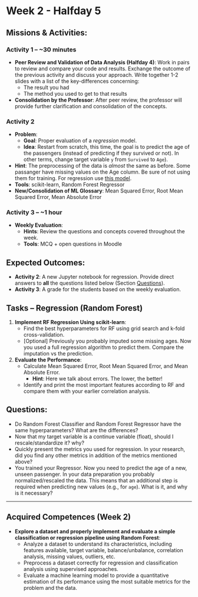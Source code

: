 # Week 2 - Halfday 5

## Missions & Activities:

### Activity 1 – ~30 minutes
- **Peer Review and Validation of Data Analysis (Halfday 4)**: Work in pairs to review and compare your code and results. Exchange the outcome of the previous activity and discuss your approach. Write together 1-2 slides with a list of the key-differences concerning:
    - The result you had
    - The method you used to get to that results
- **Consolidation by the Professor**: After peer review, the professor will provide further clarification and consolidation of the concepts.

### Activity 2
- **Problem**:
  - **Goal**: Proper evaluation of a *regression* model.
  - **Idea**: Restart from scratch, this time, the goal is to predict the age of the passengers (instead of predicting if they survived or not). In other terms, change target variable `y` from `Survived` to `Age`).
- **Hint**: The preprocessing of the data is *almost* the same as before. Some passanger have missing values on the Age column. Be sure of not using them for training. For regression use [this model](https://scikit-learn.org/stable/modules/generated/sklearn.ensemble.RandomForestRegressor.html).
- **Tools**: scikit-learn, Random Forest Regressor
- **New/Consolidation of ML Glossary**: Mean Squared Error, Root Mean Squared Error, Mean Absolute Error

### Activity 3 – ~1 hour
- **Weekly Evaluation**:
  - **Hints**: Review the questions and concepts covered throughout the week.
  - **Tools**: MCQ + open questions in Moodle

## Expected Outcomes:
- **Activity 2**: A new Jupyter notebook for regression. Provide direct answers to **all** the questions listed below (Section [Questions](#questions)).
- **Activity 3**: A grade for the students based on the weekly evaluation.

## Tasks – Regression (Random Forest)
1. **Implement RF Regression Using scikit-learn**:
   - Find the best hyperparameters for RF using grid search and k-fold cross-validation.
   - [Optional] Previously you probably imputed some missing ages. Now you used a full regression algorithm to predict them. Compare the imputation vs the prediction.  
2. **Evaluate the Performance**:
   - Calculate Mean Squared Error, Root Mean Squared Error, and Mean Absolute Error.
     - **Hint**: Here we talk about errors. The lower, the better!
   - Identify and print the most important features according to RF and compare them with your earlier correlation analysis.

## Questions:
- Do Random Forest Classifier and Random Forest Regressor have the same hyperparameters? What are the differences?
- Now that my target variable is a continue variable (float), should I rescale/standardize it? why?
- Quickly present the metrics you used for regression. In your research, did you find any other metrics in addition of the metrics mentioned above?
- You trained your Regressor. Now you need to predict the age of a new, unseen passenger. In your data preparation you probably normalized/rescaled the data. This means that an additional step is required when predicting new values (e.g., for `age`). What is it, and why is it necessary?

---

## Acquired Competences (Week 2)
- **Explore a dataset and properly implement and evaluate a simple classification or regression pipeline using Random Forest**:
  - Analyze a dataset to understand its characteristics, including features available, target variable, balance/unbalance, correlation analysis, missing values, outliers, etc.
  - Preprocess a dataset correctly for regression and classification analysis using supervised approaches.
  - Evaluate a machine learning model to provide a quantitative estimation of its performance using the most suitable metrics for the problem and the data.